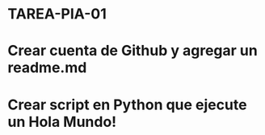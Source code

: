 # TAREA-PIA-01
# Crear cuenta de Github y agregar un readme.md
# Crear script en Python que ejecute un Hola Mundo!
